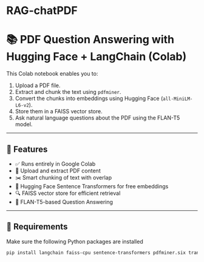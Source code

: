 # RAG-chatPDF

# 📚 PDF Question Answering with Hugging Face + LangChain (Colab)

This Colab notebook enables you to:
1. Upload a PDF file.
2. Extract and chunk the text using `pdfminer`.
3. Convert the chunks into embeddings using Hugging Face (`all-MiniLM-L6-v2`).
4. Store them in a FAISS vector store.
5. Ask natural language questions about the PDF using the FLAN-T5 model.

---

## 🚀 Features

- ✅ Runs entirely in Google Colab
- 📄 Upload and extract PDF content
- ✂️ Smart chunking of text with overlap
- 🧠 Hugging Face Sentence Transformers for free embeddings
- 🔍 FAISS vector store for efficient retrieval
- 🤖 FLAN-T5-based Question Answering 

---

## 🧰 Requirements

Make sure the following Python packages are installed 

```bash
pip install langchain faiss-cpu sentence-transformers pdfminer.six transformers
